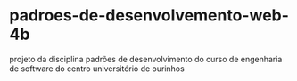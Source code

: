 # padroes-de-desenvolvemento-web-4b
projeto da disciplina padrões de desenvolvimento do curso de engenharia de software do centro universitório de ourinhos
